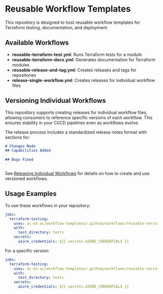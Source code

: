 # Reusable Workflow Templates

This repository is designed to host reusable workflow templates for Terraform testing, documentation, and deployment.

## Available Workflows

- **reusable-terraform-test.yml**: Runs Terraform tests for a module
- **reusable-terraform-docs.yml**: Generates documentation for Terraform modules
- **reusable-release-and-tag.yml**: Creates releases and tags for repositories
- **release-single-workflow.yml**: Creates releases for individual workflow files

## Versioning Individual Workflows

This repository supports creating releases for individual workflow files, allowing consumers to reference specific versions of each workflow. This ensures stability in your CI/CD pipelines even as workflows evolve.

The release process includes a standardized release notes format with sections for:
```markdown
# Changes Made
## Capabilities Added
- 
## Bugs Fixed
- 
```

See [Releasing Individual Workflows](docs/releasing-workflows.md) for details on how to create and use versioned workflows.

## Usage Examples

To use these workflows in your repository:

```yaml
jobs:
  terraform-testing:
    uses: ac-on-ac/workflow-templates/.github/workflows/reusable-terraform-test.yml@main
    with:
      test_directory: tests
    secrets:
      azure_credentials: ${{ secrets.AZURE_CREDENTIALS }}
```

For a specific version:

```yaml
jobs:
  terraform-testing:
    uses: ac-on-ac/workflow-templates/.github/workflows/reusable-terraform-test.yml@terraform-test-v1.0.0
    with:
      test_directory: tests
    secrets:
      azure_credentials: ${{ secrets.AZURE_CREDENTIALS }}
```
